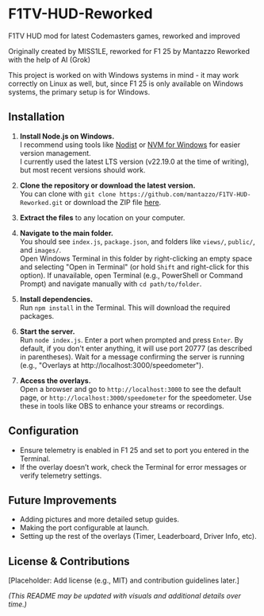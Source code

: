 # F1TV-HUD-Reworked
F1TV HUD mod for latest Codemasters games, reworked and improved

Originally created by MISS1LE, reworked for F1 25 by Mantazzo 
Reworked with the help of AI (Grok)

This project is worked on with Windows systems in mind - it may work correctly on Linux as well, but, since F1 25 is only available on Windows systems, the primary setup is for Windows.

## Installation

1. **Install Node.js on Windows.**  
   I recommend using tools like [Nodist](https://github.com/nodists/nodist) or [NVM for Windows](https://github.com/coreybutler/nvm-windows) for easier version management.  
   I currently used the latest LTS version (v22.19.0 at the time of writing), but most recent versions should work.

2. **Clone the repository or download the latest version.**  
   You can clone with `git clone https://github.com/mantazzo/F1TV-HUD-Reworked.git` or download the ZIP file [here](https://github.com/mantazzo/F1TV-HUD-Reworked/archive/refs/heads/main.zip).

3. **Extract the files** to any location on your computer.

4. **Navigate to the main folder.**  
   You should see `index.js`, `package.json`, and folders like `views/`, `public/`, and `images/`.  
   Open Windows Terminal in this folder by right-clicking an empty space and selecting "Open in Terminal" (or hold `Shift` and right-click for this option). If unavailable, open Terminal (e.g., PowerShell or Command Prompt) and navigate manually with `cd path/to/folder`.

5. **Install dependencies.**  
   Run `npm install` in the Terminal. This will download the required packages.

6. **Start the server.**  
   Run `node index.js`. Enter a port when prompted and press `Enter`. By default, if you don't enter anything, it will use port 20777 (as described in parentheses). Wait for a message confirming the server is running (e.g., "Overlays at http://localhost:3000/speedometer").

7. **Access the overlays.**  
   Open a browser and go to `http://localhost:3000` to see the default page, or `http://localhost:3000/speedometer` for the speedometer. Use these in tools like OBS to enhance your streams or recordings.

## Configuration
- Ensure telemetry is enabled in F1 25 and set to port you entered in the Terminal.
- If the overlay doesn’t work, check the Terminal for error messages or verify telemetry settings.

## Future Improvements
- Adding pictures and more detailed setup guides.
- Making the port configurable at launch.
- Setting up the rest of the overlays (Timer, Leaderboard, Driver Info, etc).

## License & Contributions
[Placeholder: Add license (e.g., MIT) and contribution guidelines later.]

*(This README may be updated with visuals and additional details over time.)*